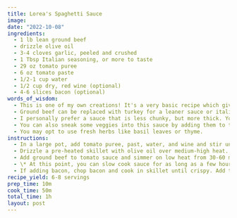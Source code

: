 ```yaml
---
title: Lorea's Spaghetti Sauce
image: 
date: "2022-10-08"
ingredients:
  - 1 lb lean ground beef
  - drizzle olive oil
  - 3-4 cloves garlic, peeled and crushed
  - 1 Tbsp Italian seasoning, or more to taste
  - 29 oz tomato puree
  - 6 oz tomato paste
  - 1/2-1 cup water 
  - 1/2 cup dry, red wine (optional)
  - 4-6 slices bacon (optional)
words_of_wisdom:
  - This is one of my own creations! It's a very basic recipe which gives you a lot of freedom to make changes to the texture or seasoning to your preference. The following are some common adaptations but feel free to get creative and make your own!
  - Ground beef can be replaced with turkey for a leaner sauce or italian beef (casing removed) for a more Italian bolognese version.
  - I personally prefer a sauce that is less chunky, but more thick. You could opt for crushed or diced tomatoes if you prefer a more chunky base, or opt for a tomato sauce if you prefer a thinner base (or add more water/wine). If you use diced tomatoes, I would recommend replacing half the amount listed for the puree with diced and the remainder crushed or sauce.
  - You can also sneak some veggies into this sauce by adding them to the ground beef after browning. Most popular options would be onions, shallots, or green peppers.
  - You may opt to use fresh herbs like basil leaves or thyme.
instructions:
  - In a large pot, add tomato puree, past, water, and wine and stir until combined. Sauce will thicken and condense the longer it is cooked, so add more water or wine as desired to thin to preference. Add Italian seasoning and crushed garlic cloves. Add lid and cook over low heat, stirring occassionally.
  - Drizzle a pre-heated skillet with olive oil over medium-high heat. Add ground beef and cook until browned. Drain. If adding veggies, do so now and cook until softened.
  - Add ground beef to tomato sauce and simmer on low heat from 30-60 minutes.
  - \* At this point, you can slow cook sauce for as long as a few hours prior to serving.
  - If adding bacon, chop bacon and cook in skillet until crispy. Add to sauce just before serving.
recipe_yield: 6-8 servings
prep_time: 10m
cook_time: 50m
total_time: 1h
layout: post
---
```

